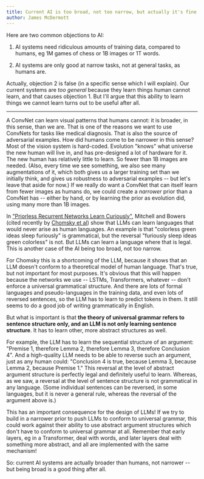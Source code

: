 ```yaml
---
title: Current AI is too broad, not too narrow, but actually it's fine
author: James McDermott
---
```


Here are two common objections to AI:

1. AI systems need ridiculous amounts of training data, compared to humans, eg 1M games of chess or 1B images or 1T words. 

2. AI systems are only good at narrow tasks, not at general tasks, as humans are.

Actually, objection 2 is false (in a specific sense which I will explain). Our current systems are *too general* because they learn things human cannot learn, and that causes objection 1. But I'll argue that this ability to learn things we cannot learn turns out to be useful after all.

---

A ConvNet can learn visual patterns that humans cannot: it is broader, in this sense, than we are. That is one of the reasons we want to use ConvNets for tasks like medical diagnosis. That is also the source of adversarial examples. How did humans come to be narrower in this sense? Most of the vision system is hard-coded. Evolution "knows" what universe the new human will live in, and has pre-designed a lot of hardware for it. The new human has relatively little to learn. So fewer than 1B images are needed. (Also, every time we see something, we also see many augmentations of it, which both gives us a larger training set than we initially think, and gives us robustness to adversarial examples -- but let's leave that aside for now.) If we really do want a ConvNet that can itself learn from fewer images as humans do, we could create a *narrower* prior than a ConvNet has -- either by hand, or by learning the prior as evolution did, using many more than 1B images.

In ["Priorless Recurrent Networks Learn Curiously"](https://www.semanticscholar.org/paper/Priorless-Recurrent-Networks-Learn-Curiously-Mitchell-Bowers/6d0cc01e4bdf18b86bb74d1c6d9a41b5a4890c58), Mitchell and Bowers (cited recently by [Chomsky et al](https://www.nytimes.com/2023/03/08/opinion/noam-chomsky-chatgpt-ai.html)) show that LLMs can learn languages that would never arise as human languages. An example is that "colorless green ideas sleep furiously" is grammatical, but the reversal "furiously sleep ideas green colorless" is not. But LLMs can learn a language where that is legal. This is another case of the AI being too broad, not too narrow. 

For Chomsky this is a shortcoming of the LLM, because it shows that an LLM doesn't conform to a theoretical model of human language. That's true, but not important for most purposes. It's obvious that this will happen because the networks we use -- LSTMs, Transformers, whatever -- don't enforce a universal grammatical structure. And there are lots of formal languages and pseudo-languages in the training data, and even lots of reversed sentences, so the LLM has to learn to predict tokens in them. It still seems to do a good job of writing grammatically in English.

But what is important is that **the theory of universal grammar refers to sentence structure only, and an LLM is not only learning sentence structure**. It has to learn other, more abstract structures as well. 

For example, the LLM has to learn the sequential structure of an argument: "Premise 1, therefore Lemma 2, therefore Lemma 3, therefore Conclusion 4". And a high-quality LLM needs to be able to reverse such an argument, just as any human could: "Conclusion 4 is true, because Lemma 3, because Lemma 2, because Premise 1." This reversal at the level of abstract argument structure is perfectly legal and definitely useful to learn. Whereas, as we saw, a reversal at the level of sentence structure is not grammatical in any language. (Some individual sentences can be reversed, in some languages, but it is never a general rule, whereas the reversal of the argument above is.)

This has an important consequence for the design of LLMs! If we try to build in a narrower prior to push LLMs to conform to universal grammar, this could work against their ability to use abstract argument structures which don't have to conform to universal grammar at all. Remember that early layers, eg in a Transformer, deal with words, and later layers deal with something more abstract, and all are implemented with the same mechanism!

So: current AI systems are actually broader than humans, not narrower -- but being broad is a good thing after all.